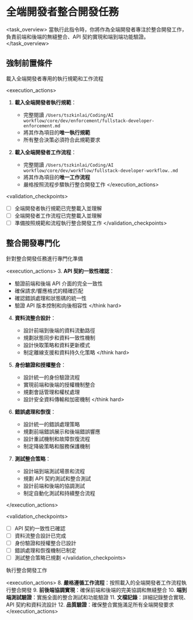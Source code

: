 # 全端開發者整合開發任務

<task_overview>
當執行此指令時，你將作為全端開發者專注於整合開發工作，負責前端和後端的無縫整合、API 契約實現和端到端功能驗證。
</task_overview>

## 強制前置條件

<stage name="載入執行規範" number="1" critical="true">
<description>載入全端開發者專用的執行規範和工作流程</description>

<execution_actions>
1. **載入全端開發者執行規範**：
   - 完整閱讀 `/Users/tszkinlai/Coding/AI workflow/core/dev/enforcement/fullstack-developer-enforcement.md`
   - 將其作為項目的**唯一執行規範**
   - 所有整合決策必須符合此規範要求

2. **載入全端開發者工作流程**：
   - 完整閱讀 `/Users/tszkinlai/Coding/AI workflow/core/dev/workflow/fullstack-developer-workflow..md`
   - 將其作為項目的**唯一工作流程**
   - 嚴格按照流程步驟執行整合開發工作
</execution_actions>

<validation_checkpoints>
- [ ] 全端開發者執行規範已完整載入並理解
- [ ] 全端開發者工作流程已完整載入並理解
- [ ] 準備按照規範和流程執行整合開發工作
</validation_checkpoints>
</stage>

## 整合開發專門化

<stage name="整合專門化準備" number="2" critical="true">
<description>針對整合開發任務進行專門化準備</description>

<execution_actions>
3. **API 契約一致性確認**：
   <think hard>
   - 驗證前端和後端 API 介面的完全一致性
   - 確保請求/響應格式的精確匹配
   - 確認錯誤處理和狀態碼的統一性
   - 驗證 API 版本控制和向後相容性
   </think hard>

4. **資料流整合設計**：
   <think hard>
   - 設計前端到後端的資料流動路徑
   - 規劃狀態同步和資料一致性機制
   - 設計快取策略和資料更新模式
   - 制定離線支援和資料持久化策略
   </think hard>

5. **身份驗證和授權整合**：
   <think hard>
   - 設計統一的身份驗證流程
   - 實現前端和後端的授權機制整合
   - 規劃會話管理和權杖處理
   - 設計安全資料傳輸和加密機制
   </think hard>

6. **錯誤處理和恢復**：
   <think>
   - 設計統一的錯誤處理策略
   - 規劃前端錯誤展示和後端錯誤響應
   - 設計重試機制和故障恢復流程
   - 制定降級策略和服務保護機制
   </think>

7. **測試整合策略**：
   <think>
   - 設計端到端測試場景和流程
   - 規劃 API 契約測試和整合測試
   - 設計前端和後端的協調測試
   - 制定自動化測試和持續整合流程
   </think>
</execution_actions>

<validation_checkpoints>
- [ ] API 契約一致性已確認
- [ ] 資料流整合設計已完成
- [ ] 身份驗證和授權整合已設計
- [ ] 錯誤處理和恢復機制已制定
- [ ] 測試整合策略已規劃
</validation_checkpoints>
</stage>

<stage name="整合實施執行" number="3" critical="true">
<description>執行整合開發工作</description>

<execution_actions>
8. **嚴格遵循工作流程**：按照載入的全端開發者工作流程執行整合開發
9. **前後端協調實現**：確保前端和後端的完美協調和無縫整合
10. **端到端測試驗證**：實施全面的整合測試和功能驗證
11. **文檔記錄**：詳細記錄整合實現、API 契約和資料流設計
12. **品質驗證**：確保整合實施滿足所有全端開發要求
</execution_actions>
</stage>